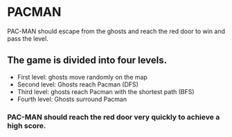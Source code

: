 # PACMAN
PAC-MAN should escape from the ghosts and reach the red door to win and pass the level. 
## The game is divided into four levels. 
- First level: ghosts move randomly on the map
- Second level: Ghosts reach Pacman (DFS)
- Third level: ghosts reach Pacman with the shortest path (BFS)
- Fourth level: Ghosts surround Pacman
### PAC-MAN should reach the red door very quickly to achieve a high score.

